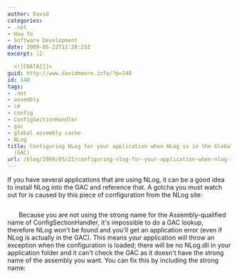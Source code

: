 ```yaml
---
author: David
categories:
- .net
- How To
- Software Development
date: 2009-05-22T12:28:23Z
excerpt: |2

  <![CDATA[]]>
guid: http://www.davidmoore.info/?p=140
id: 140
tags:
- .net
- assembly
- c#
- config
- ConfigSectionHandler
- gac
- global assembly cache
- NLog
title: Configuring NLog for your application when NLog is in the Global Assembly Cache
  (GAC)
url: /blog/2009/05/22/configuring-nlog-for-your-application-when-nlog-is-in-the-global-assembly-cache-gac/
---
```


If you have several applications that are using NLog, it can be a good idea to install NLog into the GAC and reference that. A gotcha you must watch out for is caused by this piece of configuration from the NLog site: <code> <configuration> <configSections> <section name="nlog" type="NLog.Config.ConfigSectionHandler, NLog"/> </configSections> <nlog> </nlog> </configuration></code> Because you are not using the strong name for the Assembly-qualified name of ConfigSectionHandler, it's impossible to do a GAC lookup, therefore NLog won't be found and you'll get an application error (even if NLog is actually in the GAC). This means your application will throw an exception when the configuration is loaded; there will be no NLog.dll in your application folder and it can't check the GAC as it doesn't have the strong name of the assembly you want. You can fix this by including the strong name: <code> <section name="nlog" type="NLog.Config.ConfigSectionHandler, NLog, Version=1.0.0.505, Culture=neutral, PublicKeyToken=5120e14c03d0593c" /> </code>